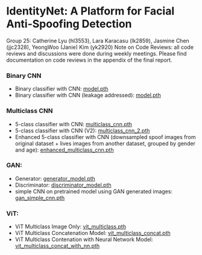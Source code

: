 # IdentityNet: A Platform for Facial Anti-Spoofing Detection

Group 25: Catherine Lyu (hl3553), Lara Karacasu (lk2859), Jasmine Chen (jjc2328), YeongWoo (Janie) Kim (yk2920)
Note on Code Reviews: all code reviews and discussions were done during weekly meetings. Please find documentation on code reviews in the appendix of the final report.

### Binary CNN
* Binary classifier with CNN: [model.pth](https://drive.google.com/file/d/1vxKYC-lTgIN_uPRxgROswtFvvE083ftW/view?usp=sharing)
* Binary classifier with CNN (leakage addressed): [model.pth](https://drive.google.com/file/d/1CJpca6ajSydwS17waEwbSIE4OaT2Ew09/view?usp=sharing)

### Multiclass CNN
* 5-class classifier with CNN: [multiclass_cnn.pth](https://drive.google.com/file/d/1E8ZP-Tbbi1x-EZNz3FpBmI_x9WPzsbjK/view?usp=sharing)
* 5-class classifier with CNN (V2): [multiclass_cnn_2.pth](https://drive.google.com/file/d/1n4KGSxFkg9gGQ6QptdzCC8AYWAaEXj_j/view?usp=sharing)
* Enhanced 5-class classifier with CNN (downsampled spoof images from original dataset + lives images from another dataset, grouped by gender and age): [enhanced_multiclass_cnn.pth](https://drive.google.com/file/d/1eapCHekVgl7QrSaYzXn5PBSK1umcq5-O/view?usp=sharing)

### GAN:
 - Generator: [generator_model.pth](https://drive.google.com/file/d/1KfKjb-qCuZpc5LuDAqsRtsY1uEeJ86RA/view?usp=sharing)
 - Discriminator: [discriminator_model.pth](https://drive.google.com/file/d/1aRgL1uWnqfajiyTGuFOIDN7ev09oMibz/view?usp=sharing)
 - simple CNN on pretrained model using GAN generated images: [gan_simple_cnn.pth](https://drive.google.com/file/d/1Mk_UEo-uKuE6fvTJXZYwdL8sgwq_Ilbn/view?usp=sharing)

### ViT:
  - ViT Multiclass Image Only: [vit_multiclass.pth](https://drive.google.com/file/d/1fISEKMOm9RFfOd-wumcMCOiBmXqFVtlc/view?usp=share_link)
  - ViT Multiclass Concatenation Model: [vit_multiclass_concat.pth](https://drive.google.com/file/d/1-jfPuQnttVrBNkoX_uTu_jCyg5LJm7Qg/view?usp=share_link)
  - ViT Multiclass Contenation with Neural Network Model: [vit_multiclass_concat_with_nn.pth](https://drive.google.com/file/d/1eB4Y1foTljMby35R9VUt_CeWs22yEE9n/view?usp=share_link)

